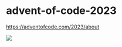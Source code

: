 # advent-of-code-2023
https://adventofcode.com/2023/about

<img src='https://www.smarty.com/img/1600-900-Advent-of-Code-2023.png'>

